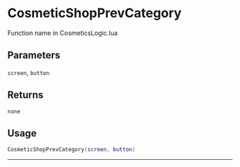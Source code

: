 # CosmeticShopPrevCategory
Function name in CosmeticsLogic.lua
## Parameters
`screen`, `button`
## Returns
`none`
## Usage
```lua
CosmeticShopPrevCategory(screen, button)
```
---
